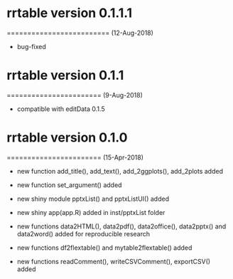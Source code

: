 # rrtable version 0.1.1.1
=========================
(12-Aug-2018)

* bug-fixed 

# rrtable version 0.1.1
=======================
(9-Aug-2018)

* compatible with editData 0.1.5

# rrtable version 0.1.0
=======================
(15-Apr-2018)

* new function add_title(), add_text(), add_2ggplots(), add_2plots added

* new function set_argument() added

* new shiny module pptxList() and pptxListUI() added

* new shiny app(app.R) added in inst/pptxList folder

* new functions data2HTML(), data2pdf(), data2office(), data2pptx() and data2word() added for reproducible research

* new functions df2flextable() and mytable2flextable() added

* new functions readComment(), writeCSVComment(), exportCSV() added


